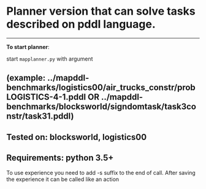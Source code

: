 # Planner version that can solve tasks described on pddl language.
-----------------------------------------------------------------------
**To start planner**:

start `mapplanner.py` with argument

(example: ../mapddl-benchmarks/logistics00/air_trucks_constr/probLOGISTICS-4-1.pddl
OR
../mapddl-benchmarks/blocksworld/signdomtask/task3constr/task31.pddl)
-----------------------------------------------------------------------

**Tested on**:
blocksworld, logistics00
-----------------------------------------------------------------------
**Requirements**:
python 3.5+
-----------------------------------------------------------------------
To use experience you need to add -s suffix to the end of call.
After saving the experience it can be called like an action